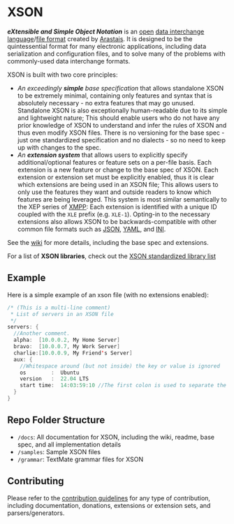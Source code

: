 # XSON
***eXtensible and Simple Object Notation*** is an [open](https://en.wikipedia.org/wiki/Open_standard) [data interchange language](https://en.wikipedia.org/wiki/Electronic_data_interchange)/[file format](https://en.wikipedia.org/wiki/File_format) created by [Arastais](https://github.com/Arastais). It is designed to be the quintessential format for many electronic applications, including data serialization and configuration files, and to solve many of the problems with commonly-used data interchange formats. 

XSON is built with two core principles:
- *An exceedingly **simple** base specification* that allows standalone XSON to be extremely minimal, containing only features and syntax that is absolutely necessary - no extra features that may go unused. Standalone XSON is also exceptionally human-readable due to its simple and lightweight nature; This should enable users who do not have any prior knowledge of XSON to understand and infer the rules of XSON and thus even modify XSON files. There is no versioning for the base spec - just one standardized specification and no dialects - so no need to keep up with changes to the spec.
- *An **extension system*** that allows users to explicitly specify additional/optional features or feature sets on a per-file basis. Each extension is a new feature or change to the base spec of XSON. Each extension or extension set must be explicitly enabled, thus it is clear which extensions are being used in an XSON file; This allows users to only use the features they want and outside readers to know which features are being leveraged. This system is most similar semantically to the XEP series of [XMPP](https://xmpp.org/extensions/): Each extension is identified with a unique ID coupled with the `XLE` prefix (e.g. `XLE-1`). Opting-in to the necessary extensions also allows XSON to be backwards-compatible with other common file formats such as [JSON](https://www.json.org), [YAML](https://yaml.org/), and [INI](https://en.wikipedia.org/wiki/INI_file).

See the [wiki](https://github.com/xson-lang/XSON/wiki) for more details, including the base spec and extensions.

For a list of **XSON libraries**, check out the [XSON standardized library list](https://github.com/xson-lang/XSON/wiki/XSON-Standardized-Libraries-List#list-of-libraries)

## Example
Here is a simple example of an xson file (with no extensions enabled):
```java
/* (This is a multi-line comment)
 * List of servers in an XSON file
 */
servers: {
  //Another comment.
  alpha:  [10.0.0.2, My Home Server]
  bravo:  [10.0.0.7, My Work Server]
  charlie:[10.0.0.9, My Friend's Server]
  aux: {
    //Whitespace around (but not inside) the key or value is ignored
    os        :  Ubuntu
    version   :  22.04 LTS
    start time:  14:03:59:10 //The first colon is used to separate the key and value
  }
}
```

## Repo Folder Structure
- `/docs`: All documentation for XSON, including the wiki, readme, base spec, and all implementation details
- `/samples`: Sample XSON files
- `/grammar`: TextMate grammar files for XSON

## Contributing
Please refer to the [contribution guidelines](https://github.com/xson-lang/XSON/wiki/Contribution-Guidelines) for any type of contribution, including documentation, donations, extensions or extension sets, and parsers/generators.